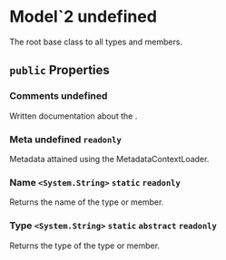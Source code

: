 # Model`2 undefined

The root base class to all types and members.

## `public` Properties

### Comments undefined

Written documentation about the <see cref="P:Docshark.Core.Models.Codebase.Model`2.Meta" />.

### Meta undefined `readonly`

Metadata attained using the MetadataContextLoader.

### Name <code title="comments go here"><System.String></code> `static` `readonly`

Returns the name of the type or member.

### Type <code title="comments go here"><System.String></code> `static` `abstract` `readonly`

Returns the type of the type or member.

